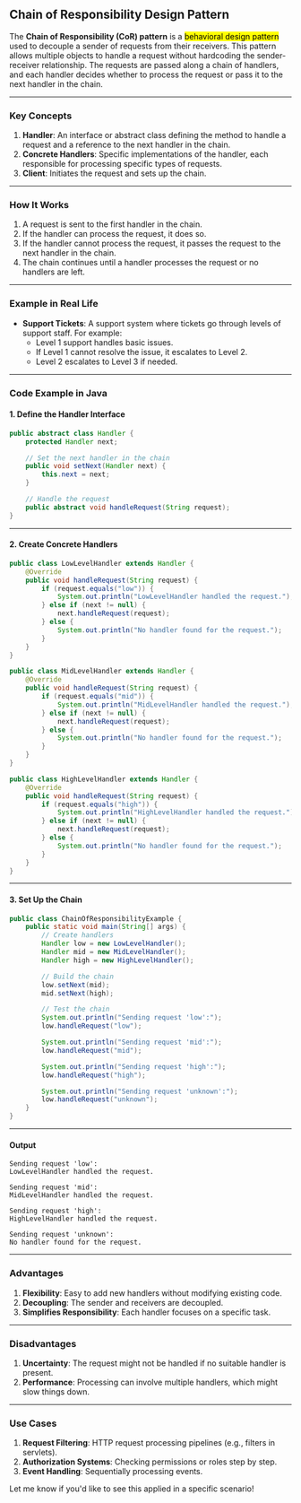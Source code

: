Chain of Responsibility Design Pattern
---

The **Chain of Responsibility (CoR) pattern** is a <mark>behavioral design pattern</mark> used to decouple a sender of requests from their receivers. This pattern allows multiple objects to handle a request without hardcoding the sender-receiver relationship. The requests are passed along a chain of handlers, and each handler decides whether to process the request or pass it to the next handler in the chain.

---

### **Key Concepts**
1. **Handler**: An interface or abstract class defining the method to handle a request and a reference to the next handler in the chain.
2. **Concrete Handlers**: Specific implementations of the handler, each responsible for processing specific types of requests.
3. **Client**: Initiates the request and sets up the chain.

---

### **How It Works**
1. A request is sent to the first handler in the chain.
2. If the handler can process the request, it does so.
3. If the handler cannot process the request, it passes the request to the next handler in the chain.
4. The chain continues until a handler processes the request or no handlers are left.

---

### **Example in Real Life**
- **Support Tickets**: A support system where tickets go through levels of support staff. For example:
    - Level 1 support handles basic issues.
    - If Level 1 cannot resolve the issue, it escalates to Level 2.
    - Level 2 escalates to Level 3 if needed.

---

### **Code Example in Java**

#### **1. Define the Handler Interface**
```java
public abstract class Handler {
    protected Handler next;

    // Set the next handler in the chain
    public void setNext(Handler next) {
        this.next = next;
    }

    // Handle the request
    public abstract void handleRequest(String request);
}
```

---

#### **2. Create Concrete Handlers**
```java
public class LowLevelHandler extends Handler {
    @Override
    public void handleRequest(String request) {
        if (request.equals("low")) {
            System.out.println("LowLevelHandler handled the request.");
        } else if (next != null) {
            next.handleRequest(request);
        } else {
            System.out.println("No handler found for the request.");
        }
    }
}

public class MidLevelHandler extends Handler {
    @Override
    public void handleRequest(String request) {
        if (request.equals("mid")) {
            System.out.println("MidLevelHandler handled the request.");
        } else if (next != null) {
            next.handleRequest(request);
        } else {
            System.out.println("No handler found for the request.");
        }
    }
}

public class HighLevelHandler extends Handler {
    @Override
    public void handleRequest(String request) {
        if (request.equals("high")) {
            System.out.println("HighLevelHandler handled the request.");
        } else if (next != null) {
            next.handleRequest(request);
        } else {
            System.out.println("No handler found for the request.");
        }
    }
}
```

---

#### **3. Set Up the Chain**
```java
public class ChainOfResponsibilityExample {
    public static void main(String[] args) {
        // Create handlers
        Handler low = new LowLevelHandler();
        Handler mid = new MidLevelHandler();
        Handler high = new HighLevelHandler();

        // Build the chain
        low.setNext(mid);
        mid.setNext(high);

        // Test the chain
        System.out.println("Sending request 'low':");
        low.handleRequest("low");

        System.out.println("Sending request 'mid':");
        low.handleRequest("mid");

        System.out.println("Sending request 'high':");
        low.handleRequest("high");

        System.out.println("Sending request 'unknown':");
        low.handleRequest("unknown");
    }
}
```

---

#### **Output**
```
Sending request 'low':
LowLevelHandler handled the request.

Sending request 'mid':
MidLevelHandler handled the request.

Sending request 'high':
HighLevelHandler handled the request.

Sending request 'unknown':
No handler found for the request.
```

---

### **Advantages**
1. **Flexibility**: Easy to add new handlers without modifying existing code.
2. **Decoupling**: The sender and receivers are decoupled.
3. **Simplifies Responsibility**: Each handler focuses on a specific task.

---

### **Disadvantages**
1. **Uncertainty**: The request might not be handled if no suitable handler is present.
2. **Performance**: Processing can involve multiple handlers, which might slow things down.

---

### **Use Cases**
1. **Request Filtering**: HTTP request processing pipelines (e.g., filters in servlets).
2. **Authorization Systems**: Checking permissions or roles step by step.
3. **Event Handling**: Sequentially processing events.

Let me know if you'd like to see this applied in a specific scenario!